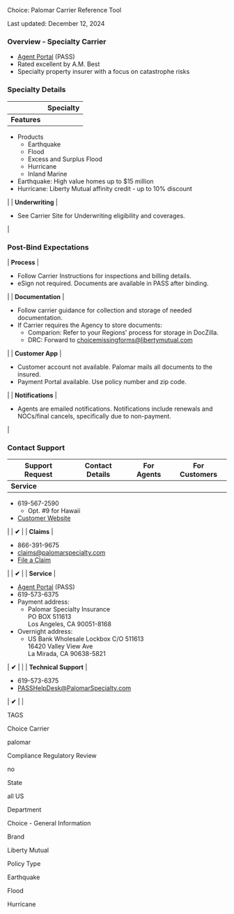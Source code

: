 Choice: Palomar Carrier Reference Tool

Last updated: December 12, 2024

### Overview - Specialty Carrier

-   [Agent Portal](https://pass.palomarspecialty.com/prweb/sso) (PASS)
-   Rated excellent by A.M. Best
-   Specialty property insurer with a focus on catastrophe risks 

### Specialty Details

|  | Specialty |
| --- | --- |
| **Features** |

-   Products
    -   Earthquake
    -   Flood
    -   Excess and Surplus Flood
    -   Hurricane
    -   Inland Marine
-   Earthquake: High value homes up to $15 million
-   Hurricane: Liberty Mutual affinity credit - up to 10% discount

 |
| **Underwriting** |

-   See Carrier Site for Underwriting eligibility and coverages.

 |

### Post-Bind Expectations

| **Process** |

-   Follow Carrier Instructions for inspections and billing details.
-   eSign not required. Documents are available in PASS after binding.

 |
| **Documentation** |

-   Follow carrier guidance for collection and storage of needed documentation.
-   If Carrier requires the Agency to store documents:
    -   Comparion: Refer to your Regions' process for storage in DocZilla.
    -   DRC: Forward to <choicemissingforms@libertymutual.com>

 |
| **Customer App** |

-   Customer account not available. Palomar mails all documents to the insured.
-   Payment Portal available. Use policy number and zip code.

 |
| **Notifications** |

-   Agents are emailed notifications. Notifications include renewals and NOCs/final cancels, specifically due to non-payment.

 |

### Contact Support

| Support Request | Contact Details | For Agents | For Customers |
| --- | --- | --- | --- |
| **Service** |

-   619-567-2590
    -   Opt. #9 for Hawaii
-   [Customer Website](https://plmr.com/policyholders/)

 |  | **✔** |
| **Claims** |

-   866-391-9675
-   <claims@palomarspecialty.com>
-   [File a Claim](https://plmr.com/claims-submissions/)

 |  | **✔** |
| **Service** |

-   [Agent Portal](https://pass.palomarspecialty.com/prweb/sso) (PASS)
-   619-573-6375
-   Payment address:
    -   Palomar Specialty Insurance\
        PO BOX 511613\
        Los Angeles, CA 90051-8168
-   Overnight address:
    -   US Bank Wholesale Lockbox C/O 511613\
        16420 Valley View Ave\
        La Mirada, CA 90638-5821

 | **✔** |  |
| **Technical Support** |

-   619-573-6375
-   <PASSHelpDesk@PalomarSpecialty.com>

 | **✔** |  |

TAGS

Choice Carrier

palomar

Compliance Regulatory Review

no

State

all US

Department

Choice - General Information

Brand

Liberty Mutual

Policy Type

Earthquake

Flood

Hurricane
